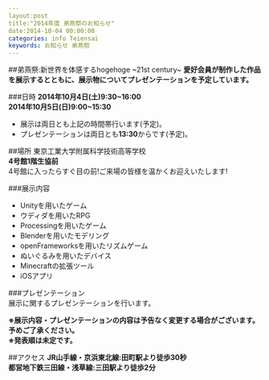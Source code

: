 ```yaml
---
layout:post
title:"2014年度 弟燕祭のお知らせ"
date:2014-10-04 00:00:00
categories: info Teiensai
keywords: お知らせ 弟燕祭
---
```


##弟燕祭:新世界を体感するhogehoge ~21st century~
**愛好会員が制作した作品を展示するとともに、展示物についてプレゼンテーションを予定しています。**  

###日時
  **2014年10月4日(土)9:30~16:00**  
  **2014年10月5日(日)9:00~15:30**  

- 展示は両日とも上記の時間帯行います(予定)。  
- プレゼンテーションは両日とも**13:30**からです(予定)。  

##場所
東京工業大学附属科学技術高等学校  
**4号館1階生協前**  
4号館に入ったらすぐ目の前!ご来場の皆様を温かくお迎えいたします!  

###展示内容
- Unityを用いたゲーム  
- ウディダを用いたRPG  
- Processingを用いたゲーム  
- Blenderを用いたモデリング  
- openFrameworksを用いたリズムゲーム  
- ぬいぐるみを用いたデバイス  
- Minecraftの拡張ツール  
- iOSアプリ  

###プレゼンテーション  
展示に関するプレゼンテーションを行います。  

**※展示内容・プレゼンテーションの内容は予告なく変更する場合がございます。予めご了承ください。**  
**※発表順は未定です。**  

##アクセス
**JR山手線・京浜東北線:田町駅より徒歩30秒**  
**都営地下鉄三田線・浅草線:三田駅より徒歩2分**  
